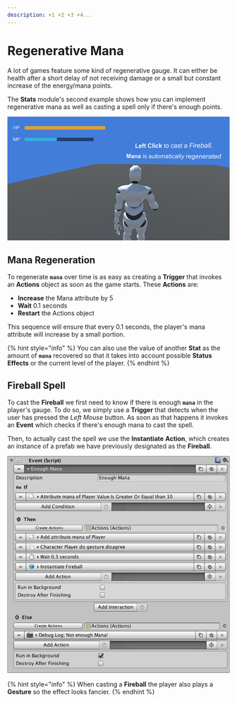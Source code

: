 ```yaml
---
description: +1 +2 +3 +4...
---
```


# Regenerative Mana

A lot of games feature some kind of regenerative gauge. It can either be health after a short delay of not receiving damage or a small but constant increase of the energy/mana points.

The **Stats** module's second example shows how you can implement regenerative mana as well as casting a spell only if there's enough points.

![\(The player casting a Fireball\)](../../../.gitbook/assets/stats-example-2.png)

## Mana Regeneration

To regenerate **`mana`** over time is as easy as creating a **Trigger** that invokes an **Actions** object as soon as the game starts. These **Actions** are:

* **Increase** the Mana attribute by 5
* **Wait** 0.1 seconds
* **Restart** the Actions object

This sequence will ensure that every 0.1 seconds, the player's mana attribute will increase by a small portion.

{% hint style="info" %}
You can also use the value of another **Stat** as the amount of **`mana`** recovered so that it takes into account possible **Status Effects** or the current level of the player.
{% endhint %}

## Fireball Spell

To cast the **Fireball** we first need to know if there is enough **`mana`** in the player's gauge. To do so, we simply use a **Trigger** that detects when the user has pressed the _Left Mouse_ button. As soon as that happens it invokes an **Event** which checks if there's enough mana to cast the spell.

Then, to actually cast the spell we use the **Instantiate** **Action**, which creates an instance of a prefab we have previously designated as the **Fireball**.

![\(Fireball cast Event\)](../../../.gitbook/assets/stats-example-2-event.png)

{% hint style="info" %}
When casting a **Fireball** the player also plays a **Gesture** so the effect looks fancier.
{% endhint %}

